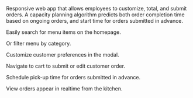 
Responsive web app that allows employees to customize, total, and submit orders. A capacity planning algorithm predicts both order completion time based on ongoing orders, and start time for orders submitted in advance.

Easily search for menu items on the homepage. 


Or filter menu by category. 


Customize customer preferences in the modal. 


Navigate to cart to submit or edit customer order. 

Schedule pick-up time for orders submitted in advance. 

View orders appear in realtime from the kitchen. 

